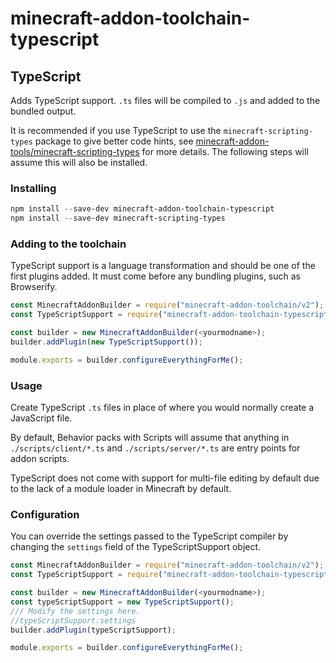 # minecraft-addon-toolchain-typescript

## TypeScript
Adds TypeScript support. `.ts` files will be compiled to `.js` and added to the bundled output.

It is recommended if you use TypeScript to use the `minecraft-scripting-types` package to give better code hints, see [minecraft-addon-tools/minecraft-scripting-types](http://github.com/minecraft-addon-tools/minecraft-scripting-types) for more details. The following steps will assume this will also be installed.

### Installing
```powershell
npm install --save-dev minecraft-addon-toolchain-typescript
npm install --save-dev minecraft-scripting-types
```

### Adding to the toolchain
TypeScript support is a language transformation and should be one of the first plugins added. It must come before any bundling plugins, such as Browserify.

```javascript
const MinecraftAddonBuilder = require("minecraft-addon-toolchain/v2");
const TypeScriptSupport = require("minecraft-addon-toolchain-typescript");

const builder = new MinecraftAddonBuilder(<yourmodname>);
builder.addPlugin(new TypeScriptSupport());

module.exports = builder.configureEverythingForMe();
```

### Usage
Create TypeScript `.ts` files in place of where you would normally create a JavaScript file.

By default, Behavior packs with Scripts will assume that anything in `./scripts/client/*.ts` and `./scripts/server/*.ts` are entry points for addon scripts.

TypeScript does not come with support for multi-file editing by default due to the lack of a module loader in Minecraft by default.

### Configuration
You can override the settings passed to the TypeScript compiler by changing the `settings` field of the TypeScriptSupport object.

```javascript
const MinecraftAddonBuilder = require("minecraft-addon-toolchain/v2");
const TypeScriptSupport = require("minecraft-addon-toolchain-typescript");

const builder = new MinecraftAddonBuilder(<yourmodname>);
const typeScriptSupport = new TypeScriptSupport();
/// Modify the settings here.
//typeScriptSupport.settings
builder.addPlugin(typeScriptSupport);

module.exports = builder.configureEverythingForMe();
```
